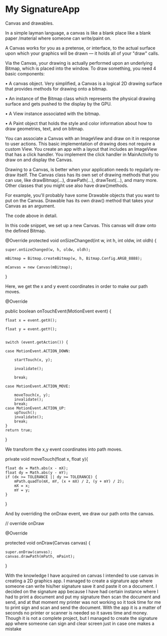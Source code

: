 #  My SignatureApp
Canvas and drawables.

In a simple layman language, a canvas is like a blank place like a blank paper /material where someone can write/paint on.

 A Canvas works for you as a pretense, or interface, to the actual surface upon which your graphics will be drawn — it holds all of your "draw" calls.
 
 Via the Canvas, your drawing is actually performed upon an underlying Bitmap, which is placed into the window. 
 To draw something, you need 4 basic components: 
 
•	A canvas object. Very simplified, a Canvas is a logical 2D drawing surface that provides methods for drawing onto a bitmap.


•	An instance of the Bitmap class which represents the physical drawing surface and gets pushed to the display by the GPU.

•	A View instance associated with the bitmap.

•	A Paint object that holds the style and color information about how to draw geometries, text, and on bitmap.

 
You can associate a Canvas with an ImageView and draw on it in response to user actions. This basic implementation of drawing does not require a custom View.
You create an app with a layout that includes an ImageView that has a click handler. You implement the click handler in MainActivity to draw on and display the Canvas.

Drawing to a Canvas, is better when your application needs to regularly re-draw itself. The Canvas class has its own set of drawing methods that you can use, like drawBitmap(...), drawPath(...), drawText(...), and many more. 
Other classes that you might use also have draw()methods. 

 For example, you'll probably have some Drawable objects that you want to put on the Canvas. Drawable has its own draw() method that takes your Canvas as an argument. 

 

The code above in detail.

In this code snippet, we set up a new Canvas. This canvas will draw onto the defined Bitmap.

@Override
protected void onSizeChanged(int w, int h, int oldw, int oldh) {

	super.onSizeChanged(w, h, oldw, oldh);
	
	mBitmap = Bitmap.createBitmap(w, h, Bitmap.Config.ARGB_8888);
	
	mCanvas = new Canvas(mBitmap);
}

Here, we get the x and y event coordinates in order to make our path moves.

@Override

public boolean onTouchEvent(MotionEvent event) {

	float x = event.getX();
	
	float y = event.getY();
	

	switch (event.getAction()) {
	
	case MotionEvent.ACTION_DOWN:
	
		startTouch(x, y);
		
		invalidate();
		
		break;
		
	case MotionEvent.ACTION_MOVE:
	
		moveTouch(x, y);
		invalidate();
		break;
	case MotionEvent.ACTION_UP:
		upTouch();
		invalidate();
		break;
	}
	return true;
}

We transform the x,y event coordinates into path moves.

private void moveTouch(float x, float y){

	float dx = Math.abs(x - mX);
	float dy = Math.abs(y - mY);
	if (dx >= TOLERANCE || dy >= TOLERANCE) {
		mPath.quadTo(mX, mY, (x + mX) / 2, (y + mY) / 2);
		mX = x;
		mY = y;
	}
}


And by overriding the onDraw event, we draw our path onto the canvas.

// override onDraw

@Override

protected void onDraw(Canvas canvas) {

	super.onDraw(canvas);
	canvas.drawPath(mPath, mPaint);
}















  
With the knowledge I have acquired on canvas I intended to use canvas in creating a 2D graphics app. I managed to create a signature app where someone can write his/her signature save it and paste it on a document. I decided on the signature app because I have had certain instance where I had to print a document and put my signature then scan the document and send, and at that moment my printer was not working so it took time for me to print sign and scan and send the document. With the app it is a matter of seconds no printer or scanner is needed so it saves time and money. 
Though it is not a complete project, but I managed to create the signature app where someone can sign and clear screen just in case one makes a mistake



